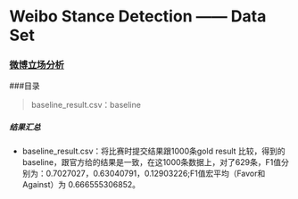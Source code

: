 # Weibo Stance Detection —— Data Set
### [微博立场分析](http://tcci.ccf.org.cn/conference/2016/pages/page05_evadata.html)

###目录
> baseline_result.csv：baseline


##### 结果汇总
- baseline_result.csv：将比赛时提交结果跟1000条gold result 比较，得到的baseline，跟官方给的结果是一致，在这1000条数据上，对了629条，F1值分别为：0.7027027，0.63040791，0.12903226;F1值宏平均（Favor和Against）为 0.666555306852。